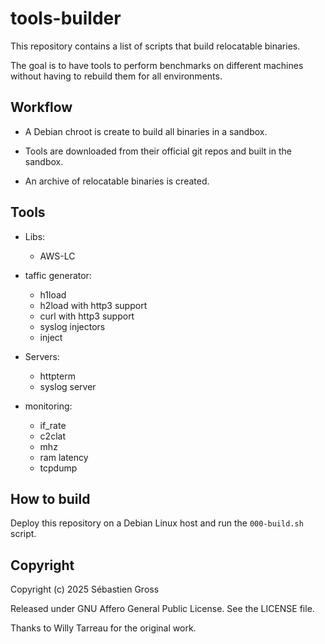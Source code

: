 # tools-builder

This repository contains a list of scripts that build relocatable
binaries.

The goal is to have tools to perform benchmarks on different machines
without having to rebuild them for all environments.


## Workflow

* A Debian chroot is create to build all binaries in a sandbox.

* Tools are downloaded from their official git repos and built in the
  sandbox.

* An archive of relocatable binaries is created.


## Tools

* Libs:

  * AWS-LC

* taffic generator:

  * h1load
  * h2load with http3 support
  * curl with http3 support
  * syslog injectors
  * inject

* Servers:

  * httpterm
  * syslog server


* monitoring:

  * if_rate
  * c2clat
  * mhz
  * ram latency
  * tcpdump

## How to build

Deploy this repository on a Debian Linux host and run the
`000-build.sh` script.


## Copyright

Copyright (c) 2025 Sébastien Gross

Released under GNU Affero General Public License. See the LICENSE file.

Thanks to Willy Tarreau for the original work.

